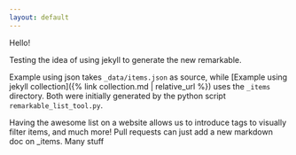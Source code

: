 ```yaml
---
layout: default
---
```


Hello!

Testing the idea of using jekyll to generate the new remarkable. 

Example using json takes `_data/items.json` as source, while [Example using jekyll collection]({% link collection.md | relative_url %}) uses the `_items` directory. Both were initially generated by the python script `remarkable_list_tool.py`.

Having the awesome list on a website allows us to introduce tags to visually filter items, and much more! Pull requests can just add a new markdown doc on _items. Many stuff 